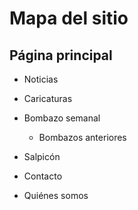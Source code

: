 # Mapa del sitio

## Página principal 
-  Noticias

-  Caricaturas

-  Bombazo semanal 

   + Bombazos anteriores 
   
-  Salpicón 

-  Contacto 

-  Quiénes somos 
